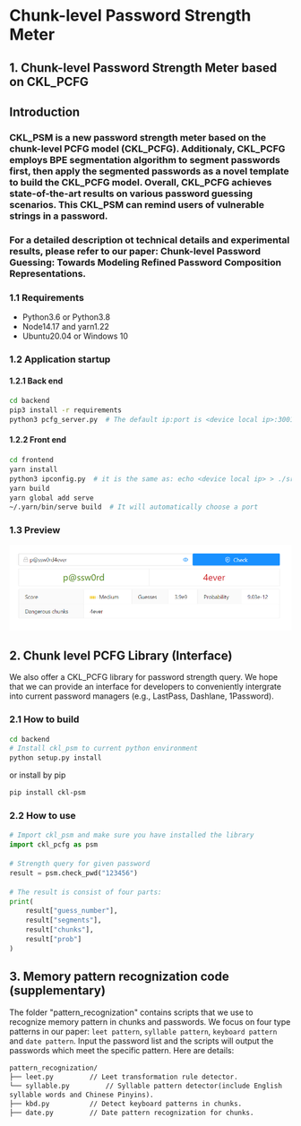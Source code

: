 # Chunk-level Password Strength Meter
## 1. Chunk-level Password Strength Meter based on CKL_PCFG

## Introduction
### CKL_PSM is a new password strength meter based on the chunk-level PCFG model (CKL_PCFG). Additionaly, CKL_PCFG employs BPE segmentation algorithm to segment passwords first, then apply the segmented passwords as a novel template to build the CKL_PCFG model. Overall, CKL_PCFG achieves state-of-the-art results on various password guessing scenarios. This CKL_PSM can remind users of vulnerable strings in a password.

### For a detailed description ot technical details and experimental results, please refer to our paper: Chunk-level Password Guessing: Towards Modeling Refined Password Composition Representations. 

### 1.1 Requirements  

- Python3.6 or Python3.8
- Node14.17 and yarn1.22 
- Ubuntu20.04 or Windows 10

### 1.2 Application startup  

#### 1.2.1 Back end  

```bash
cd backend
pip3 install -r requirements
python3 pcfg_server.py  # The default ip:port is <device local ip>:3001, and it MUSE BE <device local ip>:3001
```

#### 1.2.2 Front end  

```bash
cd frontend
yarn install
python3 ipconfig.py  # it is the same as: echo <device local ip> > ./src/ip.json
yarn build
yarn global add serve
~/.yarn/bin/serve build  # It will automatically choose a port
```

### 1.3 Preview  

![psm-crop-1](README.assets/CKL_PSM.png)

## 2. Chunk level PCFG Library (Interface)

We also offer a CKL_PCFG library for password strength query. We hope that we can provide an interface for developers to conveniently intergrate into current password managers (e.g., LastPass, Dashlane, 1Password).

### 2.1 How to build  

```bash
cd backend
# Install ckl_psm to current python environment
python setup.py install
```
or install by pip
```bash
pip install ckl-psm
```

### 2.2 How to use  

```python
# Import ckl_psm and make sure you have installed the library
import ckl_pcfg as psm

# Strength query for given password
result = psm.check_pwd("123456")

# The result is consist of four parts:
print(
    result["guess_number"],
    result["segments"],
    result["chunks"],
    result["prob"]
)

```

## 3. Memory pattern recognization code (supplementary)

The folder "pattern_recognization" contains scripts that we use to recognize memory pattern in chunks and passwords. We focus on four type patterns in our paper: `leet pattern`, `syllable pattern`, `keyboard pattern` and `date pattern`. Input the password list and the scripts will output the passwords which meet the specific pattern. Here are details:  

```text
pattern_recognization/
├── leet.py         // Leet transformation rule detector. 
└── syllable.py         // Syllable pattern detector(include English syllable words and Chinese Pinyins).
├── kbd.py          // Detect keyboard patterns in chunks. 
├── date.py         // Date pattern recognization for chunks.
```


